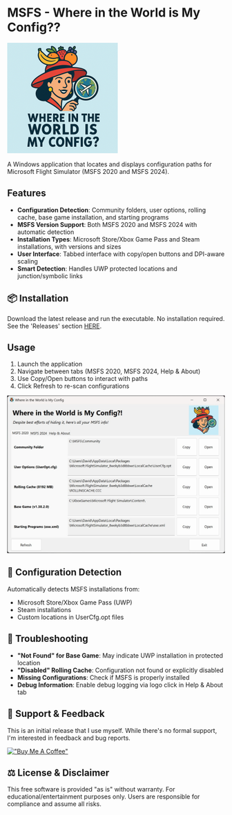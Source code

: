 # MSFS - Where in the World is My Config??

<img src="images/logo.png" alt="Where in the World is My Config Logo" height="256">

A Windows application that locates and displays configuration paths for Microsoft Flight Simulator (MSFS 2020 and MSFS 2024).

## Features

- **Configuration Detection**: Community folders, user options, rolling cache, base game installation, and starting programs
- **MSFS Version Support**: Both MSFS 2020 and MSFS 2024 with automatic detection
- **Installation Types**: Microsoft Store/Xbox Game Pass and Steam installations, with versions and sizes
- **User Interface**: Tabbed interface with copy/open buttons and DPI-aware scaling
- **Smart Detection**: Handles UWP protected locations and junction/symbolic links

## 📦 Installation

Download the latest release and run the executable. No installation required. See the 'Releases' section [HERE](https://github.com/fearlessfrog/MSFS_WhereintheWorldisMyConfig/releases).

## Usage

1. Launch the application
2. Navigate between tabs (MSFS 2020, MSFS 2024, Help & About)
3. Use Copy/Open buttons to interact with paths
4. Click Refresh to re-scan configurations

<img src="images/screen1.jpg" alt="Screenshot">


## 🔧 Configuration Detection

Automatically detects MSFS installations from:
- Microsoft Store/Xbox Game Pass (UWP)
- Steam installations
- Custom locations in UserCfg.opt files


## 🐛 Troubleshooting

- **"Not Found" for Base Game**: May indicate UWP installation in protected location
- **"Disabled" Rolling Cache**: Configuration not found or explicitly disabled
- **Missing Configurations**: Check if MSFS is properly installed
- **Debug Information**: Enable debug logging via logo click in Help & About tab

## 🤝 Support & Feedback

This is an initial release that I use myself. While there's no formal support, I'm interested in feedback and bug reports.

[!["Buy Me A Coffee"](https://www.buymeacoffee.com/assets/img/custom_images/orange_img.png)](https://www.buymeacoffee.com/fearlessfrog)

## ⚖️ License & Disclaimer

This free software is provided "as is" without warranty. For educational/entertainment purposes only. Users are responsible for compliance and assume all risks.
